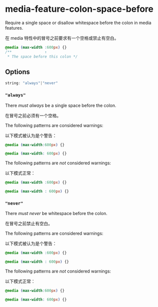 # media-feature-colon-space-before

Require a single space or disallow whitespace before the colon in media features.

在 media 特性中的冒号之前要求有一个空格或禁止有空白。

```css
@media (max-width :600px) {}
/**               ↑
 * The space before this colon */
```

## Options

```js
string: "always"|"never"
```

### `"always"`

There *must always* be a single space before the colon.

在冒号之前必须有一个空格。

The following patterns are considered warnings:

以下模式被认为是个警告：

```css
@media (max-width:600px) {}
```

```css
@media (max-width: 600px) {}
```

The following patterns are *not* considered warnings:

以下模式正常：

```css
@media (max-width :600px) {}
```

```css
@media (max-width : 600px) {}
```

### `"never"`

There *must never* be whitespace before the colon.

在冒号之前禁止有空白。

The following patterns are considered warnings:

以下模式被认为是个警告：

```css
@media (max-width :600px) {}
```

```css
@media (max-width : 600px) {}
```

The following patterns are *not* considered warnings:

以下模式正常：

```css
@media (max-width:600px) {}
```

```css
@media (max-width: 600px) {}
```
